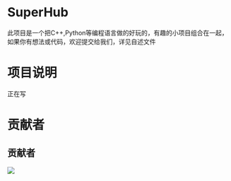 # SuperHub
此项目是一个把C++,Python等编程语言做的好玩的，有趣的小项目组合在一起，如果你有想法或代码，欢迎提交给我们，详见自述文件
# 项目说明
正在写
# 贡献者
<!-- readme: contributors -start -->
## 贡献者

<a href="https://github.com/eryajf/learn-github/graphs/contributors">
  <img src="https://contrib.rocks/image?repo=eryajf/learn-github" />
</a>

<!-- readme: contributors -end -->
